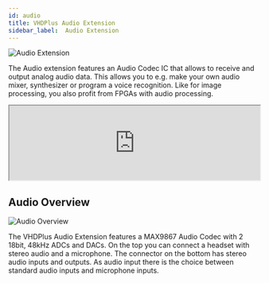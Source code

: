 ```yaml
---
id: audio
title: VHDPlus Audio Extension
sidebar_label:  Audio Extension
---
```


![Audio Extension](/img/extensions/audio/Audio.JPG)

The Audio extension features an Audio Codec IC that allows to receive and output analog audio data. This allows you to e.g. make your own audio mixer, synthesizer or program a voice recognition. Like for image processing, you also profit from FPGAs with audio processing.

<div class="fluidMedia"><iframe id="ytplayer" type="text/html" width="100%" src="https://www.youtube.com/embed/gER89Vu17a0?autoplay=0&origin=http://vhdplus.com" allowFullScreen></iframe></div>

## Audio Overview
![Audio Overview](/img/extensions/audio/Top_labled.png)

The VHDPlus Audio Extension features a MAX9867 Audio Codec with 2 18bit, 48kHz ADCs and DACs. On the top you can connect a headset with stereo audio and a microphone. The connector on the bottom has stereo audio inputs and outputs. As audio input there is the choice between standard audio inputs and microphone inputs.